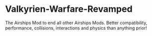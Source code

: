 # Valkyrien-Warfare-Revamped
The Airships Mod to end all other Airships Mods. Better compatibility, performance, collisions, interactions and physics than anything prior!
